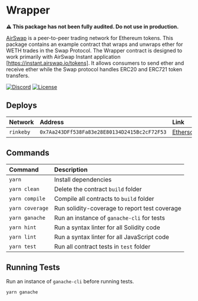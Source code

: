 # Wrapper

**:warning: This package has not been fully audited. Do not use in production.**

[AirSwap](https://www.airswap.io/) is a peer-to-peer trading network for Ethereum tokens. This package contains an example contract that wraps and unwraps ether for WETH trades in the Swap Protocol. The Wrapper contract is designed to work primarily with AirSwap Instant application [https://instant.airswap.io/tokens]. It allows consumers to send ether and receive ether while the Swap protocol handles ERC20 and ERC721 token transfers.

[![Discord](https://img.shields.io/discord/590643190281928738.svg)](https://discord.gg/ecQbV7H)
[![License](https://img.shields.io/badge/License-Apache%202.0-blue.svg)](https://opensource.org/licenses/Apache-2.0)

## Deploys

| Network   | Address                                      | Link                                                                                         |
| :-------- | :------------------------------------------- | :------------------------------------------------------------------------------------------- |
| `rinkeby` | `0x7Aa243DFf538Fa83e28E80134D2415Bc2cF72F53` | [Etherscan](https://rinkeby.etherscan.io/address/0x7Aa243DFf538Fa83e28E80134D2415Bc2cF72F53) |

## Commands

| Command         | Description                                   |
| :-------------- | :-------------------------------------------- |
| `yarn`          | Install dependencies                          |
| `yarn clean`    | Delete the contract `build` folder            |
| `yarn compile`  | Compile all contracts to `build` folder       |
| `yarn coverage` | Run solidity-coverage to report test coverage |
| `yarn ganache`  | Run an instance of `ganache-cli` for tests    |
| `yarn hint`     | Run a syntax linter for all Solidity code     |
| `yarn lint`     | Run a syntax linter for all JavaScript code   |
| `yarn test`     | Run all contract tests in `test` folder       |

## Running Tests

Run an instance of `ganache-cli` before running tests.

```
yarn ganache
```
